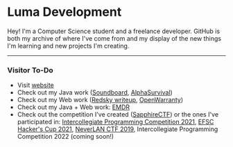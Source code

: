 # Luma Development
Hey! I'm a Computer Science student and a freelance developer. GitHub is both my archive of where I've come from and my display of the new things I'm learning and new projects I'm creating.

---

### Visitor To-Do
- Visit [website](https://lumadevelopment.net)
- Check out my Java work ([Soundboard](https://github.com/LumaDevelopment/Soundboard), [AlphaSurvival](https://github.com/LumaDevelopment/AlphaSurvival))
- Check out my Web work ([Redsky writeup](https://gist.github.com/LumaDevelopment/f2a34a202fed6ab5a7f3a31282834943), [OpenWarranty](https://github.com/LumaDevelopment/OpenWarranty))
- Check out my Java + Web work: [EMDR](https://github.com/LumaDevelopment/EMDR)
- Check out the competition I've created ([SapphireCTF](https://github.com/LumaDevelopment/SapphireCTF)) or the ones I've participated in: [Intercollegiate Programming Competition 2021](https://github.com/LumaDevelopment/intercollegiate-programming-competition-2021), [EFSC Hacker's Cup 2021](https://github.com/LumaDevelopment/efsc-hackers-cup-2021), [NeverLAN CTF 2019](https://github.com/LumaDevelopment/neverlanctf-2019-writeups), Intercollegiate Programming Competition 2022 (coming soon!)
